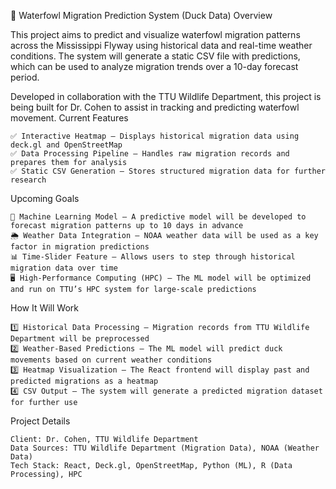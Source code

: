 🦆 Waterfowl Migration Prediction System (Duck Data)
Overview

This project aims to predict and visualize waterfowl migration patterns across the Mississippi Flyway using historical data and real-time weather conditions. The system will generate a static CSV file with predictions, which can be used to analyze migration trends over a 10-day forecast period.

Developed in collaboration with the TTU Wildlife Department, this project is being built for Dr. Cohen to assist in tracking and predicting waterfowl movement.
Current Features

    ✅ Interactive Heatmap – Displays historical migration data using deck.gl and OpenStreetMap
    ✅ Data Processing Pipeline – Handles raw migration records and prepares them for analysis
    ✅ Static CSV Generation – Stores structured migration data for further research
Upcoming Goals

    🚀 Machine Learning Model – A predictive model will be developed to forecast migration patterns up to 10 days in advance
    🌦 Weather Data Integration – NOAA weather data will be used as a key factor in migration predictions
    📊 Time-Slider Feature – Allows users to step through historical migration data over time
    🖥 High-Performance Computing (HPC) – The ML model will be optimized and run on TTU’s HPC system for large-scale predictions
How It Will Work

    1️⃣ Historical Data Processing – Migration records from TTU Wildlife Department will be preprocessed
    2️⃣ Weather-Based Predictions – The ML model will predict duck movements based on current weather conditions
    3️⃣ Heatmap Visualization – The React frontend will display past and predicted migrations as a heatmap
    4️⃣ CSV Output – The system will generate a predicted migration dataset for further use
Project Details

    Client: Dr. Cohen, TTU Wildlife Department
    Data Sources: TTU Wildlife Department (Migration Data), NOAA (Weather Data)
    Tech Stack: React, Deck.gl, OpenStreetMap, Python (ML), R (Data Processing), HPC
